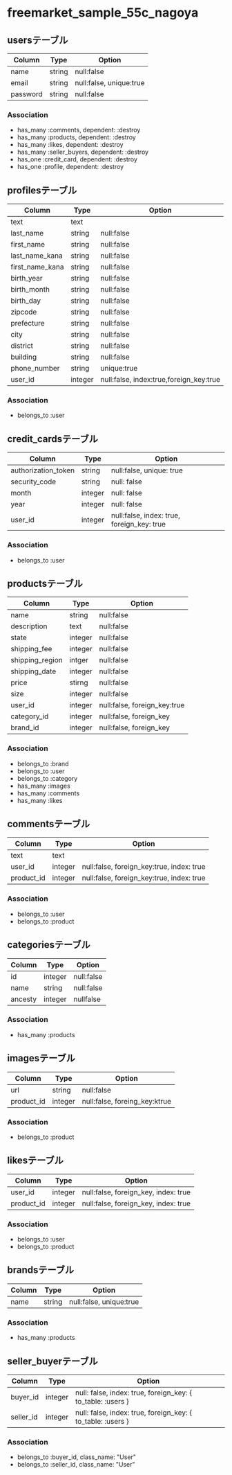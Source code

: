 # freemarket_sample_55c_nagoya

## usersテーブル

|Column|Type|Option|
|------|----|------|
|name|string|null:false|
|email|string|null:false, unique:true|
|password|string|null:false|

### Association

- has_many :comments, dependent: :destroy
- has_many :products, dependent: :destroy
- has_many :likes, dependent: :destroy
- has_many :seller_buyers, dependent: :destroy
- has_one :credit_card, dependent: :destroy
- has_one :profile, dependent: :destroy

## profilesテーブル

|Column|Type|Option|
|------|----|------|
|text|text|
|last_name|string|null:false|
|first_name|string|null:false|
|last_name_kana|string|null:false|
|first_name_kana|string|null:false|
|birth_year|string|null:false|
|birth_month|string|null:false|
|birth_day|string|null:false|
|zipcode|string|null:false|
|prefecture|string|null:false|
|city|string|null:false|
|district|string|null:false| 
|building|string|null:false|
|phone_number|string|unique:true|
|user_id|integer|null:false, index:true,foreign_key:true|

### Association

- belongs_to :user

## credit_cardsテーブル

|Column|Type|Option|
|------|----|------|
|authorization_token|string|null:false, unique: true|
|security_code|string|null: false|
|month|integer|null: false|
|year|integer|null: false
|user_id|integer|null:false, index: true, foreign_key: true

### Association

- belongs_to :user

## productsテーブル

|Column|Type|Option|
|------|----|------|
|name|string|null:false|
|description|text|null:false|
|state|integer|null:false|
|shipping_fee|integer|null:false|
|shipping_region|intger|null:false|
|shipping_date|integer|null:false|
|price|stirng|null:false|
|size|integer|null:false|
|user_id|integer|null:false, foreign_key:true|
|category_id|integer|null:false, foreign_key|
|brand_id|integer|null:false, foreign_key|

### Association

- belongs_to :brand
- belongs_to :user
- belongs_to :category
- has_many   :images
- has_many   :comments
- has_many   :likes

## commentsテーブル

|Column|Type|Option|
|------|----|------|
|text|text|
|user_id|integer|null:false, foreign_key:true, index: true|
|product_id|integer|null:false, foreign_key:true, index: true|

### Association

- belongs_to :user
- belongs_to :product


## categoriesテーブル

|Column|Type|Option|
|------|----|------|
|id|integer|null:false|
|name|string|null:false|
|ancesty|integer|nullfalse|

### Association

- has_many :products


## imagesテーブル

|Column|Type|Option|
|------|----|------|
|url|string|null:false|
|product_id|integer|null:false, foreing_key:ktrue|

### Association

- belongs_to :product

## likesテーブル

|Column|Type|Option|
|------|----|------|
|user_id|integer|null:false, foreign_key, index: true|
|product_id|integer|null:false, foreign_key, index: true|

### Association

- belongs_to :user
- belongs_to :product

## brandsテーブル

|Column|Type|Option|
|------|----|------|
|name|string|null:false, unique:true|

### Association

- has_many :products

## seller_buyerテーブル

|Column|Type|Option|
|------|----|------|
|buyer_id|integer|null: false, index: true, foreign_key: { to_table: :users }|
|seller_id|integer|null: false, index: true, foreign_key: { to_table: :users }|

### Association

- belongs_to :buyer_id, class_name: "User"
- belongs_to :seller_id, class_name: "User"
